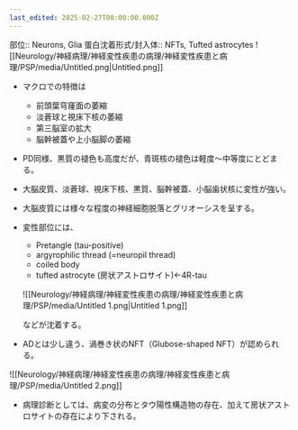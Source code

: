 ```yaml
---
last_edited: 2025-02-27T00:00:00.000Z
---
```




部位:: Neurons, Glia
蛋白沈着形式/封入体:: NFTs, Tufted astrocytes
![[Neurology/神経病理/神経変性疾患の病理/神経変性疾患と病理/PSP/media/Untitled.png|Untitled.png]]

- マクロでの特徴は
    - 前頭葉穹窿面の萎縮
    - 淡蒼球と視床下核の萎縮
    - 第三脳室の拡大
    - 脳幹被蓋や上小脳脚の萎縮
- PD同様、黒質の褪色も高度だが、青斑核の褪色は軽度～中等度にとどまる。
- 大脳皮質、淡蒼球、視床下核、黒質、脳幹被蓋、小脳歯状核に変性が強い。
- 大脳皮質には様々な程度の神経細胞脱落とグリオーシスを呈する。
- 変性部位には、
    
    - Pretangle (tau-positive)
    - argyrophilic thread (=neuropil thread)
    - coiled body
    - tufted astrocyte (房状アストロサイト)←4R-tau
    
    ![[Neurology/神経病理/神経変性疾患の病理/神経変性疾患と病理/PSP/media/Untitled 1.png|Untitled 1.png]]
    
    などが沈着する。
    
- ADとは少し違う、渦巻き状のNFT（Glubose-shaped NFT）が認められる。

![[Neurology/神経病理/神経変性疾患の病理/神経変性疾患と病理/PSP/media/Untitled 2.png]]

- 病理診断としては、病変の分布とタウ陽性構造物の存在、加えて房状アストロサイトの存在により下される。
